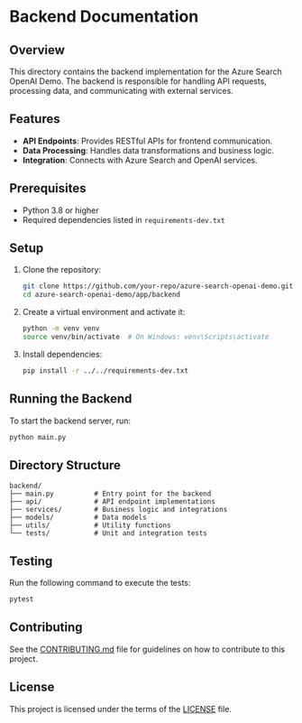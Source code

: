 # Backend Documentation

## Overview

This directory contains the backend implementation for the Azure Search OpenAI Demo. The backend is responsible for handling API requests, processing data, and communicating with external services.

## Features

- **API Endpoints**: Provides RESTful APIs for frontend communication.
- **Data Processing**: Handles data transformations and business logic.
- **Integration**: Connects with Azure Search and OpenAI services.

## Prerequisites

- Python 3.8 or higher
- Required dependencies listed in `requirements-dev.txt`

## Setup

1. Clone the repository:
   ```bash
   git clone https://github.com/your-repo/azure-search-openai-demo.git
   cd azure-search-openai-demo/app/backend
   ```

2. Create a virtual environment and activate it:
   ```bash
   python -m venv venv
   source venv/bin/activate  # On Windows: venv\Scripts\activate
   ```

3. Install dependencies:
   ```bash
   pip install -r ../../requirements-dev.txt
   ```

## Running the Backend

To start the backend server, run:

```bash
python main.py
```

## Directory Structure

```
backend/
├── main.py          # Entry point for the backend
├── api/             # API endpoint implementations
├── services/        # Business logic and integrations
├── models/          # Data models
├── utils/           # Utility functions
└── tests/           # Unit and integration tests
```

## Testing

Run the following command to execute the tests:

```bash
pytest
```

## Contributing

See the [CONTRIBUTING.md](../../../CONTRIBUTING.md) file for guidelines on how to contribute to this project.

## License

This project is licensed under the terms of the [LICENSE](../../../LICENSE) file.